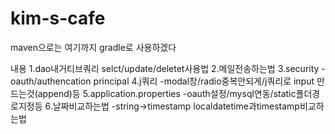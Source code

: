 ﻿# kim-s-cafe
maven으로는 여기까지 gradle로 사용하겠다

내용
1.dao내거티브쿼리
selct/update/deletet사용법
2.메일전송하는법
3.security
-oauth/authencation principal
4.j쿼리
-modal창/radio중복안되게/j쿼리로 input 만드는것(append)등
5.application.properties
-oauth설정/mysql연동/static폴더경로지정등
6.날짜비교하는법
-string->timestamp
localdatetime과timestamp비교하는법
